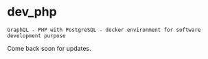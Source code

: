 # dev_php

````
GraphQL - PHP with PostgreSQL - docker environment for software development purpose

````

Come back soon for updates.